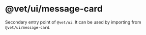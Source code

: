 # @vet/ui/message-card

Secondary entry point of `@vet/ui`. It can be used by importing from `@vet/ui/message-card`.

